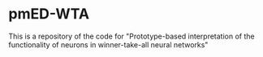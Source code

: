 # pmED-WTA
This is a repository of the code for "Prototype-based interpretation of the functionality of neurons in winner-take-all neural networks"
